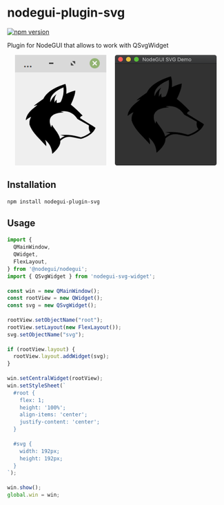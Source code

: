 # nodegui-plugin-svg

[![npm version](https://img.shields.io/npm/v/nodegui-plugin-svg.svg)](https://www.npmjs.com/package/nodegui-plugin-svg)

Plugin for NodeGUI that allows to work with QSvgWidget

<p align="center">
<img src=".github/linux.png" height="256">
&nbsp;
&nbsp;
<img src=".github/macos.png" height="256">
</p>

## Installation

```sh
npm install nodegui-plugin-svg
```

## Usage

```javascript
import {
  QMainWindow,
  QWidget,
  FlexLayout,
} from '@nodegui/nodegui';
import { QSvgWidget } from 'nodegui-svg-widget';

const win = new QMainWindow();
const rootView = new QWidget();
const svg = new QSvgWidget();

rootView.setObjectName("root");
rootView.setLayout(new FlexLayout());
svg.setObjectName("svg");

if (rootView.layout) {
  rootView.layout.addWidget(svg);
}

win.setCentralWidget(rootView);
win.setStyleSheet(`
  #root {
    flex: 1;
    height: '100%';
    align-items: 'center';
    justify-content: 'center';
  }

  #svg {
    width: 192px;
    height: 192px;
  }
`);

win.show();
global.win = win;
```
